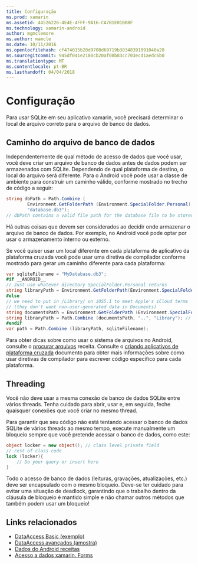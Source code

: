 ```yaml
---
title: Configuração
ms.prod: xamarin
ms.assetid: 44526226-4E4E-4FFF-9A16-CA7B1E01BB8F
ms.technology: xamarin-android
author: mgmclemore
ms.author: mamcle
ms.date: 10/11/2016
ms.openlocfilehash: cf474015b28d9708d69719b38348391091040a28
ms.sourcegitcommit: 945df041e2180cb20af08b83cc703ecd1aedc6b0
ms.translationtype: MT
ms.contentlocale: pt-BR
ms.lasthandoff: 04/04/2018
---
```

# <a name="configuration"></a>Configuração

Para usar SQLite em seu aplicativo xamarin, você precisará determinar o local de arquivo correto para o arquivo de banco de dados.

## <a name="database-file-path"></a>Caminho do arquivo de banco de dados

Independentemente de qual método de acesso de dados que você usar, você deve criar um arquivo de banco de dados antes de dados podem ser armazenados com SQLite. Dependendo de qual plataforma de destino, o local do arquivo será diferente. Para o Android você pode usar a classe de ambiente para construir um caminho válido, conforme mostrado no trecho de código a seguir:

```csharp
string dbPath = Path.Combine (
        Environment.GetFolderPath (Environment.SpecialFolder.Personal),
        "database.db3");
// dbPath contains a valid file path for the database file to be stored
```

Há outras coisas que devem ser considerados ao decidir onde armazenar o arquivo de banco de dados. Por exemplo, no Android você pode optar por usar o armazenamento interno ou externo.

Se você quiser usar um local diferente em cada plataforma de aplicativo da plataforma cruzada você pode usar uma diretiva de compilador conforme mostrado para gerar um caminho diferente para cada plataforma:

```csharp
var sqliteFilename = "MyDatabase.db3";
#if __ANDROID__
// Just use whatever directory SpecialFolder.Personal returns
string libraryPath = Environment.GetFolderPath(Environment.SpecialFolder.Personal); ;
#else
// we need to put in /Library/ on iOS5.1 to meet Apple's iCloud terms
// (they don't want non-user-generated data in Documents)
string documentsPath = Environment.GetFolderPath (Environment.SpecialFolder.Personal); // Documents folder
string libraryPath = Path.Combine (documentsPath, "..", "Library"); // Library folder instead
#endif
var path = Path.Combine (libraryPath, sqliteFilename);
```

Para obter dicas sobre como usar o sistema de arquivos no Android, consulte o [procurar arquivos](https://developer.xamarin.com/recipes/android/data/Files/Browse_Files) receita. Consulte o [criando aplicativos de plataforma cruzada](~/cross-platform/app-fundamentals/building-cross-platform-applications/index.md) documento para obter mais informações sobre como usar diretivas de compilador para escrever código específico para cada plataforma.

## <a name="threading"></a>Threading

Você não deve usar a mesma conexão de banco de dados SQLite entre vários threads. Tenha cuidado para abrir, usar e, em seguida, feche quaisquer conexões que você criar no mesmo thread.

Para garantir que seu código não está tentando acessar o banco de dados SQLite de vários threads ao mesmo tempo, execute manualmente um bloqueio sempre que você pretende acessar o banco de dados, como este:

```csharp
object locker = new object(); // class level private field
// rest of class code
lock (locker){
    // Do your query or insert here
}
```

Todo o acesso de banco de dados (leituras, gravações, atualizações, etc.) deve ser encapsulado com o mesmo bloqueio. Deve-se ter cuidado para evitar uma situação de deadlock, garantindo que o trabalho dentro da cláusula de bloqueio é mantido simple e não chamar outros métodos que também podem usar um bloqueio!


## <a name="related-links"></a>Links relacionados

- [DataAccess Basic (exemplo)](https://github.com/xamarin/mobile-samples/tree/master/DataAccess/Basic)
- [DataAccess avançados (amostra)](https://github.com/xamarin/mobile-samples/tree/master/DataAccess/Advanced)
- [Dados do Android receitas](https://developer.xamarin.com/recipes/android/data/)
- [Acesso a dados xamarin. Forms](~/xamarin-forms/app-fundamentals/databases.md)
